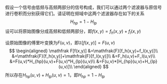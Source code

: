 假设一个信号由低频与高频两部分的信号构成，我们可以通过两个滤波器与原信号进行卷积而分别获得它们。请证明在频域中这两个滤波器存在如下的关系
$$
H_{hp}=1-H_{lp}
$$
设可以将原始图像分成高频和低频两部分，即$f(x,y)=f_h(x,y)+f_l(x,y)$

设原始图像的傅里叶变换为$F(u,v)$，即$\mathfrak F[f(x,y)]=F(u,v)$
$$
\begin{aligned}
\mathfrak F[f(x,y)]
&=\mathfrak{F}[f_h(x,y)+f_l(x,y)]\\
&=\mathfrak{F}[f_h(x,y)]+\mathfrak{F}[f_l(x,y)]\\
&=F_h(u,v)+F_l(u,v)\\
&=F(u,v)*H_{hp}(u,v)+F(u,v)*H_{lp}(u,v)\\
&=F(u,v)*[H_{hp}(u,v)+H_{lp}(u,v)]\\
\end{aligned}
$$
所以存在$H_{hp}(u,v)+H_{lp}(u,v)=1$，即$H_{hp}=1-H_{lp}$


